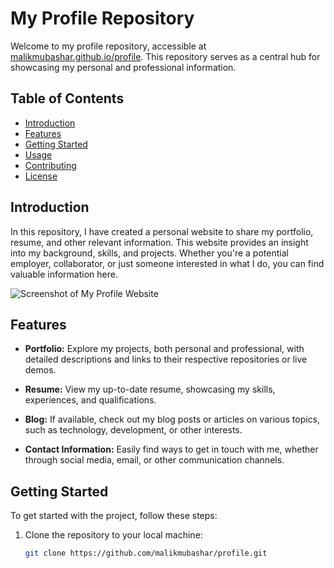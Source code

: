 # My Profile Repository

Welcome to my profile repository, accessible at [malikmubashar.github.io/profile](https://malikmubashar.github.io/profile/). This repository serves as a central hub for showcasing my personal and professional information.

## Table of Contents
- [Introduction](#introduction)
- [Features](#features)
- [Getting Started](#getting-started)
- [Usage](#usage)
- [Contributing](#contributing)
- [License](#license)

## Introduction

In this repository, I have created a personal website to share my portfolio, resume, and other relevant information. This website provides an insight into my background, skills, and projects. Whether you're a potential employer, collaborator, or just someone interested in what I do, you can find valuable information here.

![Screenshot of My Profile Website](screenshot.png)

## Features

- **Portfolio:** Explore my projects, both personal and professional, with detailed descriptions and links to their respective repositories or live demos.

- **Resume:** View my up-to-date resume, showcasing my skills, experiences, and qualifications.

- **Blog:** If available, check out my blog posts or articles on various topics, such as technology, development, or other interests.

- **Contact Information:** Easily find ways to get in touch with me, whether through social media, email, or other communication channels.

## Getting Started

To get started with the project, follow these steps:

1. Clone the repository to your local machine:
   ```bash
   git clone https://github.com/malikmubashar/profile.git
